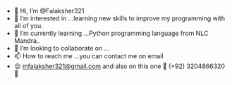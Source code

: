 - 👋 Hi, I’m @Falaksher321
- 👀 I’m interested in ...learning new skills to improve my programming with all of you.
- 🌱 I’m currently learning ...Python programming language from NLC Mandra..
- 💞️ I’m looking to collaborate on ...
- 📫 How to reach me ...you can contact me on email
- 😜 mfalaksher321@gmail.com
      and also on this one 
       📱 (+92) 3204866320 📱

<!---
Falaksher321/Falaksher321 is a ✨ special ✨ repository because its `README.md` (this file) appears on your GitHub profile.
You can click the Preview link to take a look at your changes.
--->
